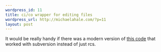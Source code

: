 ```yaml
--- 
wordpress_id: 11
title: ci/co wrapper for editing files
wordpress_url: http://michaelahale.com/?p=11
layout: post
---
```

It would be really handy if there was a modern version of <a href="http://www.nightcoder.com/code/xed/">this code</a> that worked with subversion instead of just rcs.

